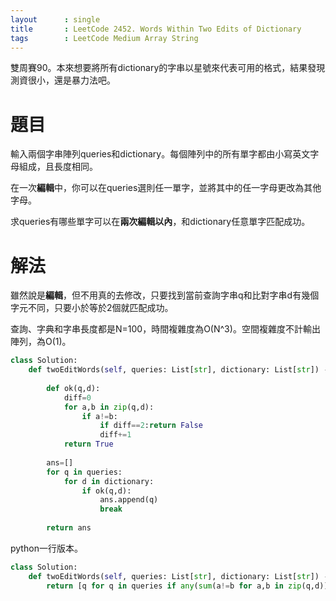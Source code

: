 ```yaml
--- 
layout      : single
title       : LeetCode 2452. Words Within Two Edits of Dictionary
tags        : LeetCode Medium Array String
---
```

雙周賽90。本來想要將所有dictionary的字串以星號來代表可用的格式，結果發現測資很小，還是暴力法吧。  

# 題目
輸入兩個字串陣列queries和dictionary。每個陣列中的所有單字都由小寫英文字母組成，且長度相同。  

在一次**編輯**中，你可以在queries選則任一單字，並將其中的任一字母更改為其他字母。  

求queries有哪些單字可以在**兩次編輯以內**，和dictionary任意單字匹配成功。  

# 解法
雖然說是**編輯**，但不用真的去修改，只要找到當前查詢字串q和比對字串d有幾個字元不同，只要小於等於2個就匹配成功。  

查詢、字典和字串長度都是N=100，時間複雜度為O(N^3)。空間複雜度不計輸出陣列，為O(1)。  

```python
class Solution:
    def twoEditWords(self, queries: List[str], dictionary: List[str]) -> List[str]:
        
        def ok(q,d):
            diff=0
            for a,b in zip(q,d):
                if a!=b:
                    if diff==2:return False
                    diff+=1
            return True
        
        ans=[]
        for q in queries:
            for d in dictionary:
                if ok(q,d):
                    ans.append(q)
                    break
                    
        return ans
```

python一行版本。  

```python
class Solution:
    def twoEditWords(self, queries: List[str], dictionary: List[str]) -> List[str]:
        return [q for q in queries if any(sum(a!=b for a,b in zip(q,d))<=2 for d in dictionary)]
```
